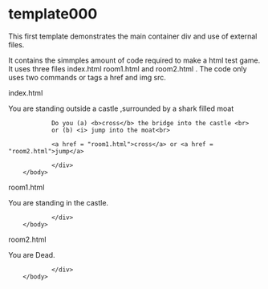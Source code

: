 template000
===========

This first template demonstrates the main container div and use of external files.

It contains the simmples amount of code required to make a html test game. It uses three files index.html room1.html and room2.html . The code only uses two commands or tags a href and img src.

index.html

<html>
       </body>
                <div>
                You are standing outside a castle ,surrounded by a shark filled moat
                </div>
                
                Do you (a) <b>cross</b> the bridge into the castle <br>
                or (b) <i> jump into the moat<br>
                
                <a href = "room1.html">cross</a> or <a href = "room2.html">jump</a>
                
                </div>
        </body>

</html>        


room1.html

<html>
       </body>
                <div>
                You are standing in the castle.
                </div>
              
                
                </div>
        </body>

</html>    

room2.html

<html>
       </body>
                <div>
                You are Dead.
                </div>
              
                
                </div>
        </body>

</html>    
